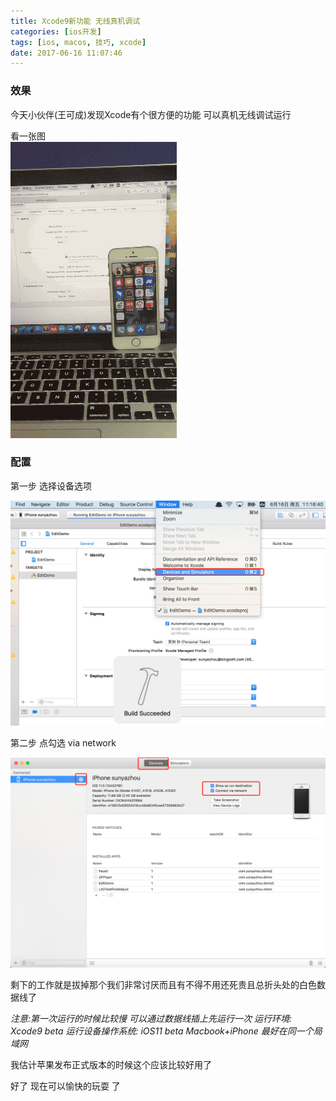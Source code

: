 ```yaml
---
title: Xcode9新功能 无线真机调试
categories: [ios开发]
tags: [ios, macos, 技巧, xcode] 
date: 2017-06-16 11:07:46
---
```


### 效果
 
今天小伙伴(王可成)发现Xcode有个很方便的功能 可以真机无线调试运行

看一张图  
![](/assets/images/20170616XcodeDebugViaWireless/debug.gif)


### 配置

第一步 选择设备选项

![](/assets/images/20170616XcodeDebugViaWireless/setting1.png)

第二步 点勾选 via network

![](/assets/images/20170616XcodeDebugViaWireless/setting2.png)

剩下的工作就是拔掉那个我们非常讨厌而且有不得不用还死贵且总折头处的白色数据线了



*注意:第一次运行的时候比较慢  可以通过数据线插上先运行一次*
*运行环境: Xcode9 beta*
*运行设备操作系统: iOS11 beta*
*Macbook+iPhone 最好在同一个局域网*

我估计苹果发布正式版本的时候这个应该比较好用了 

好了 现在可以愉快的玩耍 了

